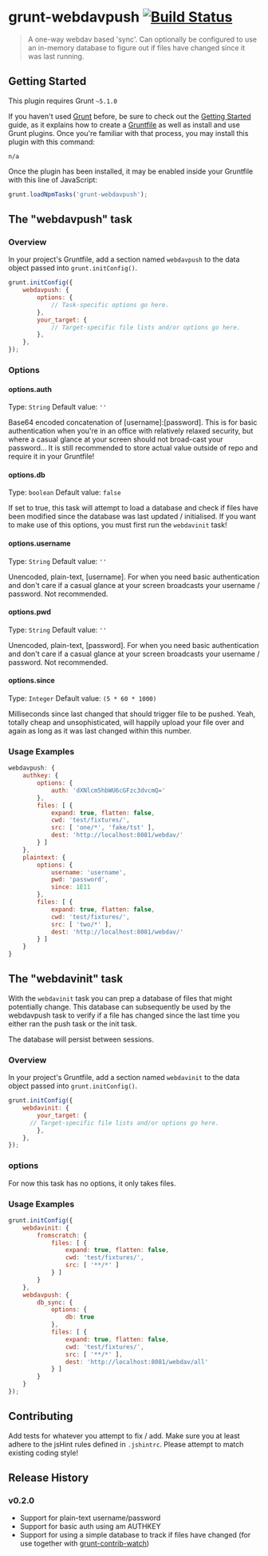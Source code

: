 # grunt-webdavpush [![Build Status](https://travis-ci.org/Windgazer-Freelance/grunt-webdavpush.svg?branch=master)](https://travis-ci.org/Windgazer-Freelance/grunt-webdavpush)

> A one-way webdav based 'sync'. Can optionally be configured to use an in-memory database
> to figure out if files have changed since it was last running.

## Getting Started
This plugin requires Grunt `~5.1.0`

If you haven't used [Grunt](http://gruntjs.com/) before, be sure to check out the [Getting Started](http://gruntjs.com/getting-started) guide, as it explains how to create a [Gruntfile](http://gruntjs.com/sample-gruntfile) as well as install and use Grunt plugins. Once you're familiar with that process, you may install this plugin with this command:

```shell
n/a
```

Once the plugin has been installed, it may be enabled inside your Gruntfile with this line of JavaScript:

```js
grunt.loadNpmTasks('grunt-webdavpush');
```

## The "webdavpush" task

### Overview
In your project's Gruntfile, add a section named `webdavpush` to the data object passed into `grunt.initConfig()`.

```js
grunt.initConfig({
    webdavpush: {
        options: {
            // Task-specific options go here.
        },
        your_target: {
            // Target-specific file lists and/or options go here.
        },
    },
});
```

### Options

#### options.auth
Type: `String`
Default value: `''`

Base64 encoded concatenation of [username]:[password]. This is for basic authentication
when you're in an office with relatively relaxed security, but where a casual glance at
your screen should not broad-cast your password... It is still recommended to store actual
value outside of repo and require it in your Gruntfile!

#### options.db
Type: `boolean`
Default value: `false`

If set to true, this task will attempt to load a database and check if files have been
modified since the database was last updated / initialised. If you want to make use of
this options, you must first run the `webdavinit` task!

#### options.username
Type: `String`
Default value: `''`

Unencoded, plain-text, [username]. For when you need basic authentication and don't care
if a casual glance at your screen broadcasts your username / password. Not recommended.

#### options.pwd
Type: `String`
Default value: `''`

Unencoded, plain-text, [password]. For when you need basic authentication and don't care
if a casual glance at your screen broadcasts your username / password. Not recommended.

#### options.since
Type: `Integer`
Default value: `(5 * 60 * 1000)`

Milliseconds since last changed that should trigger file to be pushed. Yeah, totally cheap
and unsophisticated, will happily upload your file over and again as long as it was last
changed within this number.

### Usage Examples

```js
webdavpush: {
    authkey: {
        options: {
            auth: 'dXNlcm5hbWU6cGFzc3dvcmQ='
        },
        files: [ {
            expand: true, flatten: false,
            cwd: 'test/fixtures/',
            src: [ 'one/*', 'fake/tst' ],
            dest: 'http://localhost:8081/webdav/'
        } ]
    },
    plaintext: {
        options: {
            username: 'username',
            pwd: 'password',
            since: 1E11
        },
        files: [ {
            expand: true, flatten: false,
            cwd: 'test/fixtures/',
            src: [ 'two/*' ],
            dest: 'http://localhost:8081/webdav/'
        } ]
    }
}
```

## The "webdavinit" task

With the `webdavinit` task you can prep a database of files that might potentially change.
This database can subsequently be used by the webdavpush task to verify if a file has
changed since the last time you either ran the push task or the init task.

The database will persist between sessions.

### Overview
In your project's Gruntfile, add a section named `webdavinit` to the data object passed into `grunt.initConfig()`.

```js
grunt.initConfig({
    webdavinit: {
        your_target: {
      // Target-specific file lists and/or options go here.
        },
    },
});
```

### options

For now this task has no options, it only takes files.

### Usage Examples

```js
grunt.initConfig({
    webdavinit: {
        fromscratch: {
            files: [ {
                expand: true, flatten: false,
                cwd: 'test/fixtures/',
                src: [ '**/*' ]
            } ]
        }
    },
    webdavpush: {
        db_sync: {
            options: {
                db: true
            },
            files: [ {
                expand: true, flatten: false,
                cwd: 'test/fixtures/',
                src: [ '**/*' ],
                dest: 'http://localhost:8081/webdav/all'
            } ]
        }
    }
});
```

## Contributing
Add tests for whatever you attempt to fix / add. Make sure you at least adhere to the
jsHint rules defined in `.jshintrc`. Please attempt to match existing coding style!

## Release History

### v0.2.0

- Support for plain-text username/password
- Support for basic auth using am AUTHKEY
- Support for using a simple database to track if files have changed (for use together
    with [grunt-contrib-watch][1])

[1]: https://github.com/gruntjs/grunt-contrib-watch
